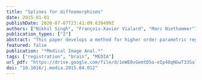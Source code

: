 ```yaml
---
title: "Splines for diffeomorphisms"
date: 2015-01-01
publishDate: 2020-07-07T23:41:09.639499Z
authors: ["Nikhil Singh", "François-Xavier Vialard", "Marc Niethammer"]
publication_types: ["2"]
abstract: "This paper develops a method for higher order parametric regression on diffeomorphisms for image regression. We present a principled way to define curves with nonzero acceleration and nonzero jerk. This work extends methods based on geodesics which have been developed during the last decade for computational anatomy in the large deformation diffeomorphic image analysis framework. In contrast to previously proposed methods to capture image changes over time, such as geodesic regression, the proposed method can capture more complex spatio-temporal deformations. We take a variational approach that is governed by an underlying energy formulation, which respects the nonflat geometry of diffeomorphisms. Such an approach of minimal energy curve estimation also provides a physical analogy to particle motion under a varying force field. This gives rise to the notion of the quadratic, the cubic and the piecewise cubic splines on the manifold of diffeomorphisms. The variational formulation of splines also allows for the use of temporal control points to control spline behavior. This necessitates the development of a shooting formulation for splines. The initial conditions of our proposed shooting polynomial paths in diffeomorphisms are analogous to the Euclidean polynomial coefficients. We experimentally demonstrate the effectiveness of using the parametric curves both for synthesizing polynomial paths and for regression of imaging data. The performance of the method is compared to geodesic regression."
featured: false
publication: "*Medical Image Anal.*"
tags: ["registration", "brain", "MEDIA"]
url_pdf: "https://drive.google.com/file/d/1eWE0vGemtD5a-eIp48qNGwT33Sal_t-2"
doi: "10.1016/j.media.2015.04.012"
---
```



